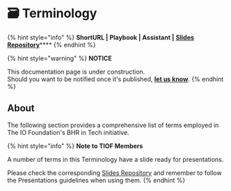 # 🗃 Terminology

{% hint style="info" %}
**ShortURL | Playbook | Assistant |** [**Slides Repository**](https://tiof.click/BiTSlidesRepo)****
{% endhint %}

{% hint style="warning" %}
**NOTICE**

This documentation page is under construction.\
Should you want to be notified once it's published, [**let us know**](https://tiof.click/TIOFTarianUpdatesService).
{% endhint %}

## About

The following section provides a comprehensive list of terms employed in The IO Foundation's BHR in Tech initiative.

{% hint style="info" %}
**Note to TIOF Members**

A number of terms in this Terminology have a slide ready for presentations.

Please check the corresponding [Slides Repository](https://tiof.click/BiTSlidesRepo) and remember to follow the Presentations guidelines when using them.
{% endhint %}

##
